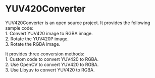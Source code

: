 # YUV420Converter
YUV420Converter is an open source project. It provides the following sample code:  
    1. Convert YUV420 image to RGBA image.  
    2. Rotate the YUV420P image.  
    3. Rotate the RGBA image.  

It provides three conversion methods:  
    1. Custom code to convert YUV420 to RGBA.  
    2. Use OpenCV to convert YUV420 to RGBA.  
    3. Use Libyuv to convert YUV420 to RGBA.  
